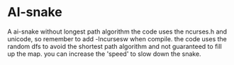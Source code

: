 # AI-snake
A ai-snake without longest path algorithm
the code uses the ncurses.h and unicode, so remember to add -lncursesw when compile.
the code uses the random dfs to avoid the shortest path algorithm and not guaranteed to fill up the map.
you can increase the 'speed' to slow down the snake.
